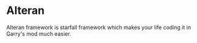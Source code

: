 Alteran
=======

Alteran framework is starfall framework which makes your life coding it in Garry's mod much easier.
